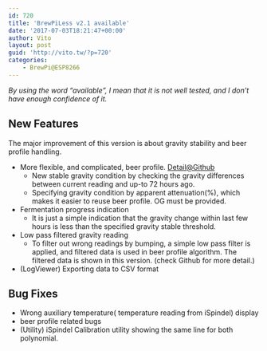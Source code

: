 ```yaml
---
id: 720
title: 'BrewPiLess v2.1 available'
date: '2017-07-03T18:21:47+00:00'
author: Vito
layout: post
guid: 'http://vito.tw/?p=720'
categories:
    - BrewPi@ESP8266
---
```


*By using the word “available”, I mean that it is not well tested, and I don’t have enough confidence of it.*

## New Features

The major improvement of this version is about gravity stability and beer profile handling.

- More flexible, and complicated, beer profile. [Detail@Github](https://github.com/vitotai/BrewPiLess#saved-beer-profiles)
    - New stable gravity condition by checking the gravity differences between current reading and up-to 72 hours ago.
    - Specifying gravity condition by apparent attenuation(%), which makes it easier to reuse beer profile. OG must be provided.
- Fermentation progress indication 
    - It is just a simple indication that the gravity change within last few hours is less than the specified gravity stable threshold.
- Low pass filtered gravity reading 
    - To filter out wrong readings by bumping, a simple low pass filter is applied, and filtered data is used in beer profile algorithm. The filtered data is shown in this version. (check Github for more detail.)
- (LogViewer) Exporting data to CSV format

## Bug Fixes

- Wrong auxiliary temperature( temperature reading from iSpindel) display
- beer profile related bugs
- (Utility) iSpindel Calibration utility showing the same line for both polynomial.